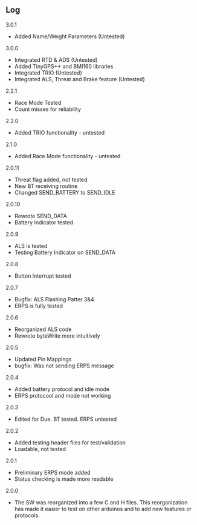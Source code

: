 ## Log

3.0.1
- Added Name/Weight Parameters (Untested)

3.0.0
- Integrated RTD & ADS (Untested)
- Added TinyGPS++ and BMI160 libraries
- Integrated TRIO (Untested)
- Integrated ALS, Threat and Brake feature (Untested)

2.2.1
- Race Mode Tested
- Count misses for reliability

2.2.0
- Added TRIO functionality - untested

2.1.0
- Added Race Mode functionality - untested

2.0.11
- Threat flag added, not tested
- New BT receiving routine
- Changed SEND_BATTERY to SEND_IDLE

2.0.10
- Rewrote SEND_DATA
- Battery Indicator tested

2.0.9
- ALS is tested
- Testing Battery Indicator on SEND_DATA

2.0.8
- Button Interrupt tested

2.0.7
- Bugfix: ALS Flashing Patter 3&4
- ERPS is fully tested

2.0.6
- Reorganized ALS code
- Rewrote byteWrite more intuitively

2.0.5
- Updated Pin Mappings
- bugfix: Was not sending ERPS message

2.0.4
- Added battery protocol and idle mode
- ERPS protocool and mode not working

2.0.3
- Edited for Due. BT tested. ERPS untested

2.0.2
- Added testing header files for test/validation
- Loadable, not tested

2.0.1
- Preliminary ERPS mode added
- Status checking is made more readable

2.0.0
- The SW was reorganized into a few C and H files. This reorganization has made it easier to test on other arduinos and to add new features or protocols.


